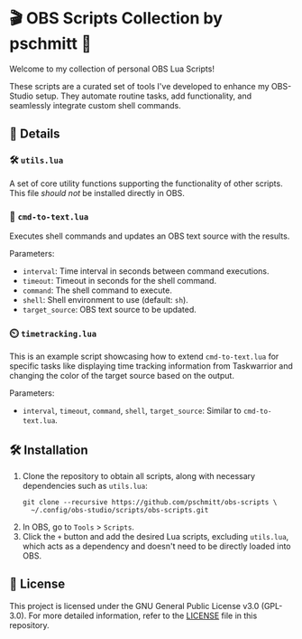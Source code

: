 # 🎬 OBS Scripts Collection by pschmitt 🌟

Welcome to my collection of personal OBS Lua Scripts!

These scripts are a curated set of tools I've developed to enhance my OBS-Studio
setup. They automate routine tasks, add functionality, and seamlessly integrate
custom shell commands.

## 📖 Details

### 🛠️ `utils.lua`

A set of core utility functions supporting the functionality of other scripts.
This file *should not* be installed directly in OBS.

### 📝 `cmd-to-text.lua`

Executes shell commands and updates an OBS text source with the results.

Parameters:

  - `interval`: Time interval in seconds between command executions.
  - `timeout`: Timeout in seconds for the shell command.
  - `command`: The shell command to execute.
  - `shell`: Shell environment to use (default: `sh`).
  - `target_source`: OBS text source to be updated.

### ⏲️ `timetracking.lua`

This is an example script showcasing how to extend `cmd-to-text.lua` for
specific tasks like displaying time tracking information from Taskwarrior and
changing the color of the target source based on the output.

Parameters:

  - `interval`, `timeout`, `command`, `shell`, `target_source`: Similar to `cmd-to-text.lua`.

## 🛠️ Installation

1. Clone the repository to obtain all scripts, along with necessary
dependencies such as `utils.lua`:
   ```shell
   git clone --recursive https://github.com/pschmitt/obs-scripts \
     ~/.config/obs-studio/scripts/obs-scripts.git
   ```
2. In OBS, go to `Tools` > `Scripts`.
3. Click the `+` button and add the desired Lua scripts, excluding `utils.lua`,
which acts as a dependency and doesn't need to be directly loaded into OBS.

## 📜 License

This project is licensed under the GNU General Public License v3.0 (GPL-3.0).
For more detailed information, refer to the [LICENSE](LICENSE) file in this repository.
